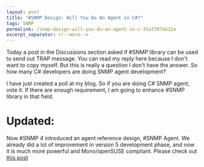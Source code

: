 ```yaml
---
layout: post
title: "#SNMP Design: Will You Do An Agent in C#?"
tags: SNMP
permalink: /snmp-design-will-you-do-an-agent-in-c-31af397da12a
excerpt_separator: <!--more-->
---
```

Today a post in the Discussions section asked if #SNMP library can be used to send out TRAP message. You can read my reply here because I don't want to copy myself. But this is really a question I don't have the answer. So how many C# developers are doing SNMP agent development?

I have just created a poll at my blog. So if you are doing C# SNMP agent, vote it. If there are enough requirement, I am going to enhance #SNMP library in that field.

# Updated:

Now #SNMP 4 introduced an agent reference design, #SNMP Agent. We already did a lot of improvement in version 5 development phase, and now it is much more powerful and Mono/openSUSE compliant. Please check out [this post](/catpaw-rumors-we-are-truly-mono-ready-7c2a1d07835d)
<!--more-->